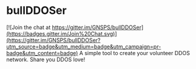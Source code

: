# bullDDOSer

[![Join the chat at https://gitter.im/GNSPS/bullDDOSer](https://badges.gitter.im/Join%20Chat.svg)](https://gitter.im/GNSPS/bullDDOSer?utm_source=badge&utm_medium=badge&utm_campaign=pr-badge&utm_content=badge)
A simple tool to create your volunteer DDOS network. Share you DDOS love!

